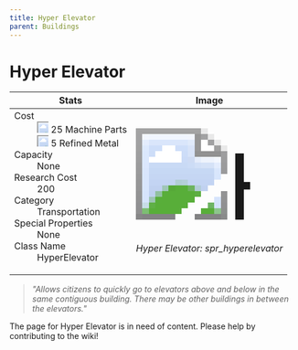```yaml
---
title: Hyper Elevator
parent: Buildings
---
```

# Hyper Elevator

[//]: # (Pre-generated content)
<table><thead><tr><th>Stats</th><th>Image</th></tr></thead><tbody><tr><td><dl><dt>Cost</dt><dd><div class="resource-icon"><img style="object-position: -795px -761px;" src="https://tfe2-wiki.github.io/assets/sprites.png"></div> 25 Machine Parts<br><div class="resource-icon"><img style="object-position: -795px -775px;" src="https://tfe2-wiki.github.io/assets/sprites.png"></div> 5 Refined Metal</dd><dt>Capacity</dt><dd>None</dd><dt>Research Cost</dt><dd>200</dd><dt>Category</dt><dd>Transportation</dd><dt>Special Properties</dt><dd>None</dd><dt>Class Name</dt><dd>HyperElevator</dd></dl></td><td><style>.building-image {width: 200px;height: 200px;overflow: hidden;position: relative;}.building-image img {image-rendering: pixelated;object-fit: none;transform: scale(10);transform-origin: left top;position: absolute;left: 0;top: 0;}.resource-image {width: 200px;height: 200px;overflow: hidden;position: relative;}.resource-image img {image-rendering: pixelated;object-fit: none;transform: scale(20);transform-origin: left top;position: absolute;left: 0;top: 0;}.building-icon {width: 20px;height: 20px;overflow: hidden;position: relative;display: inline-block;}.building-icon img {image-rendering: pixelated;object-fit: none;transform: scale(1);transform-origin: left top;position: absolute;left: 0;top: 0;}.resource-icon {width: 20px;height: 20px;overflow: hidden;position: relative;display: inline-block;}.resource-icon img {image-rendering: pixelated;object-fit: none;transform: scale(2);transform-origin: left top;position: absolute;left: 0;top: 0;}</style><div class="building-image"><img style="object-position: -892px -825px;" src="https://tfe2-wiki.github.io/assets/sprites.png" alt="Hyper Elevator Back"><img style="object-position: -870px -825px;" src="https://tfe2-wiki.github.io/assets/sprites.png" alt="Hyper Elevator"></div><i>Hyper Elevator: spr_hyperelevator</i></td></tr></tbody></table><blockquote><i>"Allows citizens to quickly go to elevators above and below in the same contiguous building. There may be other buildings in between the elevators."</i></blockquote>

The page for Hyper Elevator is in need of content. Please help by contributing to the wiki!
